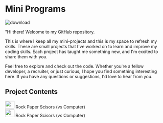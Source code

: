 # Mini Programs
![download](https://github.com/user-attachments/assets/769ff998-4a59-432c-95ba-d8a9a98bff13)

"Hi there! Welcome to my GitHub repository.

This is where I keep all my mini-projects and this is my space to refresh my skills. These are small projects that I've worked on to learn and improve my coding skills. Each project has taught me something new, and I'm excited to share them with you.

Feel free to explore and check out the code. Whether you're a fellow developer, a recruiter, or just curious, I hope you find something interesting here. If you have any questions or suggestions, I'd love to hear from you.

## Project Contents
<img src="https://github.com/user-attachments/assets/55d4b6bd-f263-46dc-8a2d-998fb7f48654" width="30" height="25" />
Rock Paper Scisors (vs Computer)<br>

<img src="https://github.com/user-attachments/assets/55d4b6bd-f263-46dc-8a2d-998fb7f48654" width="30" height="25" />
Rock Paper Scisors (vs Computer)


